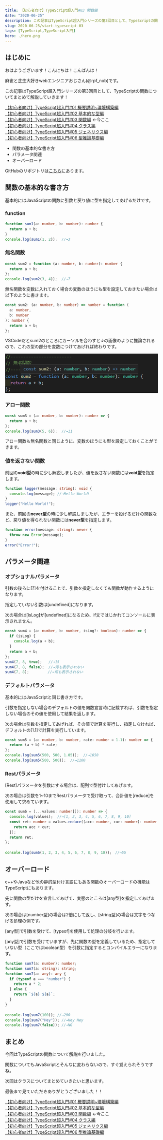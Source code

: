 ```yaml
---
title: 【初心者向け】TypeScript超入門#03 関数編
date: "2020-06-25"
description: この記事はTypeScript超入門シリーズの第3回目として、TypeScriptの関数についてまとめて解説していきます！
slug: 2020-06-25/start-typescript-03
tags: [TypeScript,TypeScript入門]
hero: ./hero.png
---
```


## はじめに 

おはようございます！こんにちは！こんばんは！

麻雀と芝生大好きwebエンジニアおじさん(@rpf_nob)です。

この記事はTypeScript超入門シリーズの第3回目として、TypeScriptの関数についてまとめて解説していきます！

[【初心者向け】TypeScript超入門#01 概要説明~環境構築編](https://rpf-noblog.com/2020-06-17/start-typescript-01)<br>
[【初心者向け】TypeScript超入門#02 基本的な型編](https://rpf-noblog.com/2020-06-22/start-typescript-02)<br>
[【初心者向け】TypeScript超入門#03 関数編](https://rpf-noblog.com/2020-06-25/start-typescript-03) ←今ここ<br>
[【初心者向け】TypeScript超入門#04 クラス編](https://rpf-noblog.com/2020-06-28/start-typescript-04)<br>
[【初心者向け】TypeScript超入門#05 ジェネリクス編](https://rpf-noblog.com/2020-07-05/start-typescript-05)<br>
[【初心者向け】TypeScript超入門#06 型推論基礎編](https://rpf-noblog.com/2020-07-15/start-typescript-06)

* 関数の基本的な書き方
* パラメータ関連
* オーバーロード

GitHubのリポジトリは[こちら](https://github.com/N-Iwata/start-typescript)にあります。

## 関数の基本的な書き方

基本的にはJavaScriptの関数に引数と戻り値に型を指定してあげるだけです。

### function

```ts:title=src/03_function-types.ts
function sum1(a: number, b: number): number {
  return a + b;
}
console.log(sum1(1, 2));  //→3
```

### 無名関数

```ts:title=src/03_function-types.ts
const sum2 = function (a: number, b: number): number {
  return a + b;
};
console.log(sum2(3, 4));  //→7
```

無名関数を変数に入れておく場合の変数のほうにも型を設定しておきたい場合は以下のように書きます。

```ts:title=src/03_function-types.ts
const sum2: (a: number, b: number) => number = function (
  a: number,
  b: number
): number {
  return a + b;
};
```

VSCodeだとsum2のところにカーソルを合わすと↓の画像のように推論されるので、これの型の部分を変数につけてあげれば終わりです。

![画像1](./img1.png)

### アロー関数

```ts:title=src/03_function-types.ts
const sum3 = (a: number, b: number): number => {
  return a + b;
};
console.log(sum3(5, 6));  //→11
```

アロー関数も無名関数と同じように、変数のほうにも型を設定しておくことができます。

### 値を返さない関数

前回の**void型**の時に少し解説しましたが、値を返さない関数には**void型**を指定します。

```ts:title=src/02_basic-types.ts
function logger(message: string): void {
  console.log(message); //→Hello World!
}
logger("Hello World!");
```

また、前回の**never型**の時に少し解説しましたが、エラーを投げるだけの関数など、戻り値を得られない関数には**never型**を指定します。

```ts:title=src/02_basic-types.ts
function error(message: string): never {
  throw new Error(message);
}
error("Error!");
```

## パラメータ関連

### オプショナルパラメータ

引数の後ろに[?]を付けることで、引数を指定しなくても関数が動作するようになります。

指定していない引数は[undefined]になります。

次の場合は[isLog]が[undefined]になるため、if文ではじかれてコンソールに表示されません。

```ts:title=src/03_function-types.ts
const sum4 = (a: number, b: number, isLog?: boolean): number => {
  if (isLog) {
    console.log(a + b);
  }
  return a + b;
};
sum4(7, 8, true);   //→15
sum4(7, 8, false);  //→何も表示されない
sum4(7, 8);       　//→何も表示されない
```

### デフォルトパラメータ

基本的にはJavaScriptと同じ書き方です。

引数を指定しない場合のデフォルトの値を関数宣言時に記載すれば、引数を指定しない場合のその値を使用して結果を返します。

次の場合は引数を指定してあげれば、その値で計算を実行し、指定しなければ、デフォルトの[1.1]で計算を実行しています。

```ts:title=src/03_function-types.ts
const sum5 = (a: number, b: number, rate: number = 1.1): number => {
  return (a + b) * rate;
};
console.log(sum5(500, 500, 1.05));  //→1050
console.log(sum5(500, 500));  //→1100
```

### Restパラメータ

[Rest]パラメータを引数にする場合は、配列で型付けしてあげます。

次の場合は引数を1~10までRestパラメータで受け取って、合計値を[reduce]を使用して求めています。

```ts:title=src/03_function-types.ts
const sum6 = (...values: number[]): number => {
  console.log(values);  //→[1, 2, 3, 4, 5, 6, 7, 8, 9, 10]
  const ret: number = values.reduce((acc: number, cur: number): number => {
    return acc + cur;
  });
  return ret;
};

console.log(sum6(1, 2, 3, 4, 5, 6, 7, 8, 9, 10));　//→55
```

## オーバーロード

c++やJavaなど他の静的型付け言語にもある関数のオーバーロードの機能はTypeScriptにもあります。

先に関数の型だけを宣言してあげて、実態のところは[any型]を指定してあげます。

次の場合は[number型]の場合は2倍にして返し、[string型]の場合は文字をつなげる処理の例です。

[any型]で引数を受けて、[typeof]を使用して処理の分岐を行います。

[any型]で引数を受けていますが、先に関数の型を定義しているため、指定していない型（ここではboolean型）を引数に指定するとコンパイルエラーになります。

```ts:title=src/03_function-types.ts
function sum7(a: number): number;
function sum7(a: string): string;
function sum7(a: any): any {
  if (typeof a === "number") {
    return a * 2;
  } else {
    return `${a} ${a}`;
  }
}

console.log(sum7(100)); //→200
console.log(sum7("Hey")); //→Hey Hey
console.log(sum7(false)); //→NG
```


## まとめ

今回はTypeScriptの関数について解説を行いました。<br>

関数についてもJavaScriptとそんなに変わらないので、すぐ覚えられそうですね。

次回はクラスについてまとめていきたいと思います。

最後まで見ていただきありがとうございました！！

[【初心者向け】TypeScript超入門#01 概要説明~環境構築編](https://rpf-noblog.com/2020-06-17/start-typescript-01)<br>
[【初心者向け】TypeScript超入門#02 基本的な型編](https://rpf-noblog.com/2020-06-22/start-typescript-02) <br>
[【初心者向け】TypeScript超入門#03 関数編](https://rpf-noblog.com/2020-06-25/start-typescript-03) ←今ここ<br>
[【初心者向け】TypeScript超入門#04 クラス編](https://rpf-noblog.com/2020-06-28/start-typescript-04)<br>
[【初心者向け】TypeScript超入門#05 ジェネリクス編](https://rpf-noblog.com/2020-07-05/start-typescript-05)<br>
[【初心者向け】TypeScript超入門#06 型推論基礎編](https://rpf-noblog.com/2020-07-15/start-typescript-06)

